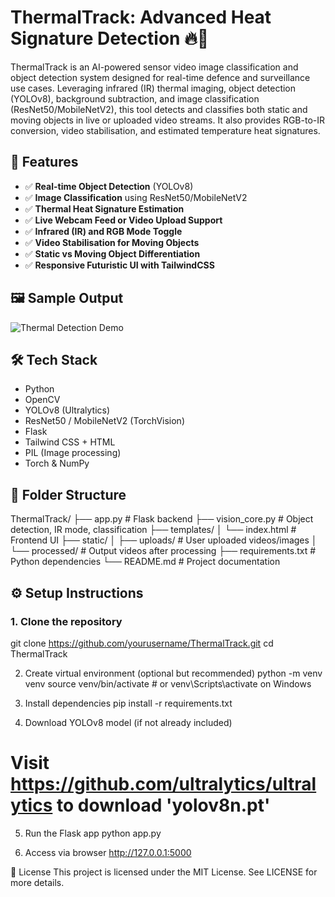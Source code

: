 # ThermalTrack: Advanced Heat Signature Detection 🔥🎯

ThermalTrack is an AI-powered sensor video image classification and object detection system designed for real-time defence and surveillance use cases. Leveraging infrared (IR) thermal imaging, object detection (YOLOv8), background subtraction, and image classification (ResNet50/MobileNetV2), this tool detects and classifies both static and moving objects in live or uploaded video streams. It also provides RGB-to-IR conversion, video stabilisation, and estimated temperature heat signatures.

## 🚀 Features

- ✅ **Real-time Object Detection** (YOLOv8)
- ✅ **Image Classification** using ResNet50/MobileNetV2
- ✅ **Thermal Heat Signature Estimation**
- ✅ **Live Webcam Feed or Video Upload Support**
- ✅ **Infrared (IR) and RGB Mode Toggle**
- ✅ **Video Stabilisation for Moving Objects**
- ✅ **Static vs Moving Object Differentiation**
- ✅ **Responsive Futuristic UI with TailwindCSS**

## 🖼️ Sample Output

![Thermal Detection Demo](screenshots/sample_output.png)

## 🛠️ Tech Stack

- Python
- OpenCV
- YOLOv8 (Ultralytics)
- ResNet50 / MobileNetV2 (TorchVision)
- Flask
- Tailwind CSS + HTML
- PIL (Image processing)
- Torch & NumPy

## 📁 Folder Structure

ThermalTrack/
├── app.py # Flask backend
├── vision_core.py # Object detection, IR mode, classification
├── templates/
│ └── index.html # Frontend UI
├── static/
│ ├── uploads/ # User uploaded videos/images
│ └── processed/ # Output videos after processing
├── requirements.txt # Python dependencies
└── README.md # Project documentation


## ⚙️ Setup Instructions

### 1. Clone the repository

git clone https://github.com/yourusername/ThermalTrack.git
cd ThermalTrack

2. Create virtual environment (optional but recommended)
python -m venv venv
source venv/bin/activate  # or venv\Scripts\activate on Windows

3. Install dependencies
pip install -r requirements.txt

4. Download YOLOv8 model (if not already included)

# Visit https://github.com/ultralytics/ultralytics to download 'yolov8n.pt'

5. Run the Flask app
python app.py

6. Access via browser
http://127.0.0.1:5000


📝 License
This project is licensed under the MIT License. See LICENSE for more details.
